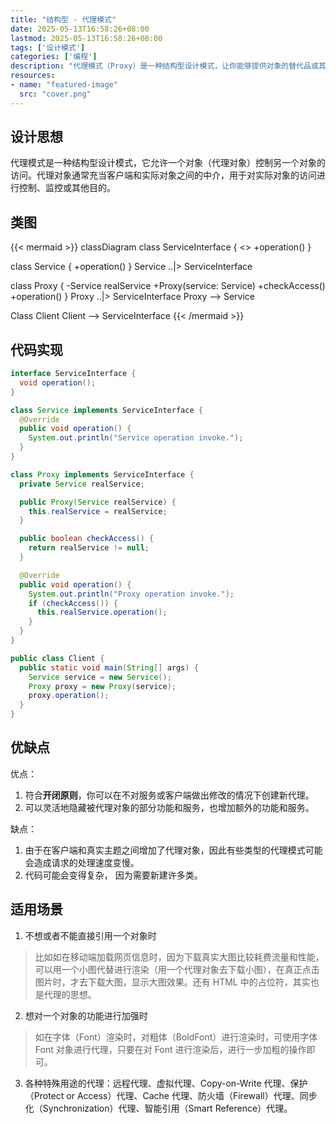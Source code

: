 ```yaml
---
title: "结构型 - 代理模式"
date: 2025-05-13T16:58:26+08:00
lastmod: 2025-05-13T16:58:26+08:00
tags: ['设计模式']
categories: ['编程']
description: "代理模式（Proxy）是一种结构型设计模式，让你能够提供对象的替代品或其占位符。代理控制着对于原对象的访问，并允许在将请求提交给对象前后进行一些处理。"
resources:
- name: "featured-image"
  src: "cover.png"
---
```

<!--more-->
## 设计思想
代理模式是一种结构型设计模式，它允许一个对象（代理对象）控制另一个对象的访问。代理对象通常充当客户端和实际对象之间的中介，用于对实际对象的访问进行控制、监控或其他目的。

## 类图
{{< mermaid >}}
classDiagram
  class ServiceInterface {
    <<interface>>
    +operation()
  }

  class Service {
    +operation()
  }
  Service ..|> ServiceInterface

  class Proxy {
    -Service realService
    +Proxy(service: Service)
    +checkAccess()
    +operation()
  }
  Proxy ..|> ServiceInterface
  Proxy --> Service

  Class Client
  Client --> ServiceInterface
{{< /mermaid >}}

## 代码实现
```java
interface ServiceInterface {
  void operation();
}

class Service implements ServiceInterface {
  @Override
  public void operation() {
    System.out.println("Service operation invoke.");
  }
}

class Proxy implements ServiceInterface {
  private Service realService;

  public Proxy(Service realService) {
    this.realService = realService;
  }

  public boolean checkAccess() {
    return realService != null;
  }

  @Override
  public void operation() {
    System.out.println("Proxy operation invoke.");
    if (checkAccess()) {
      this.realService.operation();
    }
  }
}

public class Client {
  public static void main(String[] args) {
    Service service = new Service();
    Proxy proxy = new Proxy(service);
    proxy.operation();
  }
}
```

## 优缺点
优点：
1. 符合**开闭原则**，你可以在不对服务或客户端做出修改的情况下创建新代理。
2. 可以灵活地隐藏被代理对象的部分功能和服务，也增加额外的功能和服务。

缺点：
1. 由于在客户端和真实主题之间增加了代理对象，因此有些类型的代理模式可能会造成请求的处理速度变慢。
2. 代码可能会变得复杂， 因为需要新建许多类。

## 适用场景
1. 不想或者不能直接引用一个对象时
> 比如如在移动端加载网页信息时，因为下载真实大图比较耗费流量和性能，可以用一个小图代替进行渲染（用一个代理对象去下载小图），在真正点击图片时，才去下载大图，显示大图效果。还有 HTML 中的占位符，其实也是代理的思想。
2. 想对一个对象的功能进行加强时
> 如在字体（Font）渲染时，对粗体（BoldFont）进行渲染时，可使用字体 Font 对象进行代理，只要在对 Font 进行渲染后，进行一步加粗的操作即可。
3. 各种特殊用途的代理：远程代理、虚拟代理、Copy-on-Write 代理、保护（Protect or Access）代理、Cache 代理、防火墙（Firewall）代理、同步化（Synchronization）代理、智能引用（Smart Reference）代理。